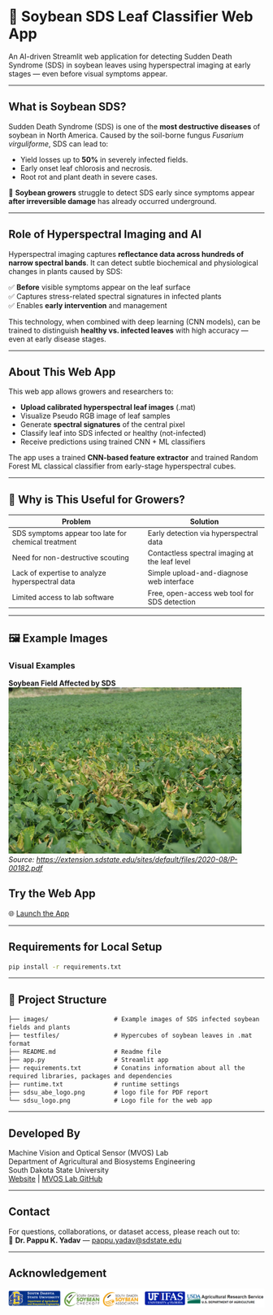# 🌱 Soybean SDS Leaf Classifier Web App

An AI-driven Streamlit web application for detecting Sudden Death Syndrome (SDS) in soybean leaves using hyperspectral imaging at early stages — even before visual symptoms appear.

---

##  What is Soybean SDS?

Sudden Death Syndrome (SDS) is one of the **most destructive diseases** of soybean in North America. Caused by the soil-borne fungus *Fusarium virguliforme*, SDS can lead to:

- Yield losses up to **50%** in severely infected fields.
- Early onset leaf chlorosis and necrosis.
- Root rot and plant death in severe cases.

🌾 **Soybean growers** struggle to detect SDS early since symptoms appear **after irreversible damage** has already occurred underground.

---

## Role of Hyperspectral Imaging and AI

Hyperspectral imaging captures **reflectance data across hundreds of narrow spectral bands**. It can detect subtle biochemical and physiological changes in plants caused by SDS:

✅ **Before** visible symptoms appear on the leaf surface  
✅ Captures stress-related spectral signatures in infected plants  
✅ Enables **early intervention** and management

This technology, when combined with deep learning (CNN models), can be trained to distinguish **healthy vs. infected leaves** with high accuracy — even at early disease stages.

---

## About This Web App

This web app allows growers and researchers to:

- **Upload calibrated hyperspectral leaf images** (.mat)
- Visualize Pseudo RGB image of leaf samples
- Generate **spectral signatures** of the central pixel
- Classify leaf into SDS infected or healthy (not-infected)
- Receive predictions using trained CNN + ML classifiers

The app uses a trained **CNN-based feature extractor** and trained Random Forest ML classical classifier from early-stage hyperspectral cubes.

---

## 🌿 Why is This Useful for Growers?

| Problem | Solution |
|--------|----------|
| SDS symptoms appear too late for chemical treatment | Early detection via hyperspectral data |
| Need for non-destructive scouting | Contactless spectral imaging at the leaf level |
| Lack of expertise to analyze hyperspectral data | Simple upload-and-diagnose web interface |
| Limited access to lab software | Free, open-access web tool for SDS detection |

---

## 🖼 Example Images

### Visual Examples

**Soybean Field Affected by SDS**  
![Soybean SDS Field](images/sdsimg2.png)  
*Source: https://extension.sdstate.edu/sites/default/files/2020-08/P-00182.pdf*


## Try the Web App

🌐 [Launch the App](https://soybeansdsclassifiermvoslabsdsu.streamlit.app/)

---

## Requirements for Local Setup

```bash
pip install -r requirements.txt
```

---

## 📁 Project Structure

```
├── images/                  # Example images of SDS infected soybean fields and plants
├── testfiles/               # Hypercubes of soybean leaves in .mat format
├── README.md                # Readme file
├── app.py                   # Streamlit app
├── requirements.txt         # Conatins information about all the required libraries, packages and dependencies
├── runtime.txt              # runtime settings
├── sdsu_abe_logo.png        # logo file for PDF report
└── sdsu_logo.png            # Logo file for the web app
```

---

## Developed By

Machine Vision and Optical Sensor (MVOS) Lab  
Department of Agricultural and Biosystems Engineering  
South Dakota State University  
[Website](https://www.mvoslab.com) | [MVOS Lab GitHub](https://github.com/MVOSlab-sdstate)

---

## Contact

For questions, collaborations, or dataset access, please reach out to:  
📧 **Dr. Pappu K. Yadav** — pappu.yadav@sdstate.edu

---
## Acknowledgement 
![Soybean SDS Field](sdsu_logo.png)  


